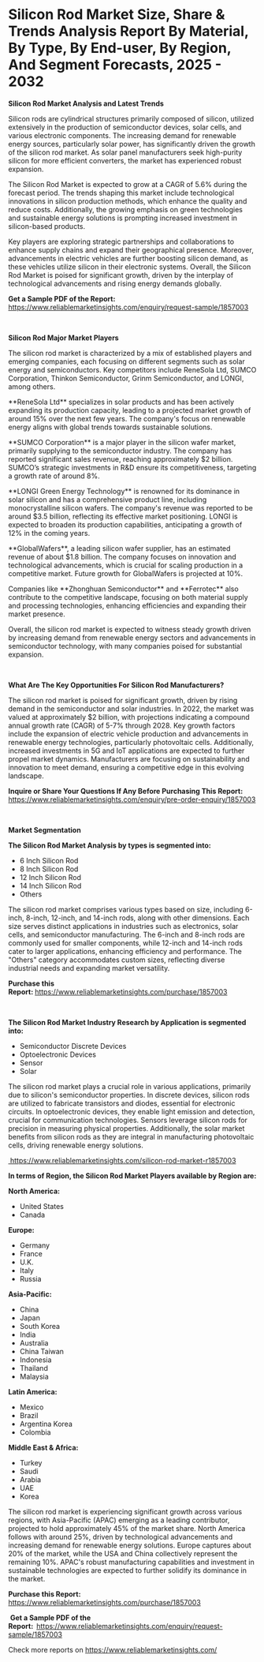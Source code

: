 <p><h1>Silicon Rod Market Size, Share & Trends Analysis Report By Material, By Type, By End-user, By Region, And Segment Forecasts, 2025 - 2032</h1></p><p><strong>Silicon Rod Market Analysis and Latest Trends</strong></p>
<p><p>Silicon rods are cylindrical structures primarily composed of silicon, utilized extensively in the production of semiconductor devices, solar cells, and various electronic components. The increasing demand for renewable energy sources, particularly solar power, has significantly driven the growth of the silicon rod market. As solar panel manufacturers seek high-purity silicon for more efficient converters, the market has experienced robust expansion.</p><p>The Silicon Rod Market is expected to grow at a CAGR of 5.6% during the forecast period. The trends shaping this market include technological innovations in silicon production methods, which enhance the quality and reduce costs. Additionally, the growing emphasis on green technologies and sustainable energy solutions is prompting increased investment in silicon-based products. </p><p>Key players are exploring strategic partnerships and collaborations to enhance supply chains and expand their geographical presence. Moreover, advancements in electric vehicles are further boosting silicon demand, as these vehicles utilize silicon in their electronic systems. Overall, the Silicon Rod Market is poised for significant growth, driven by the interplay of technological advancements and rising energy demands globally.</p></p>
<p><strong>Get a Sample PDF of the Report:&nbsp;</strong> <a href="https://www.reliablemarketinsights.com/enquiry/request-sample/1857003?utm_campaign=2136&utm_medium=2&utm_source=Github&utm_content=ia&utm_term=30012025&utm_id=silicon-rod">https://www.reliablemarketinsights.com/enquiry/request-sample/1857003</a></p>
<p>&nbsp;</p>
<p><strong>Silicon Rod Major Market Players</strong></p>
<p><p>The silicon rod market is characterized by a mix of established players and emerging companies, each focusing on different segments such as solar energy and semiconductors. Key competitors include ReneSola Ltd, SUMCO Corporation, Thinkon Semiconductor, Grinm Semiconductor, and LONGI, among others.</p><p>**ReneSola Ltd** specializes in solar products and has been actively expanding its production capacity, leading to a projected market growth of around 15% over the next few years. The company's focus on renewable energy aligns with global trends towards sustainable solutions.</p><p>**SUMCO Corporation** is a major player in the silicon wafer market, primarily supplying to the semiconductor industry. The company has reported significant sales revenue, reaching approximately $2 billion. SUMCO’s strategic investments in R&D ensure its competitiveness, targeting a growth rate of around 8%.</p><p>**LONGI Green Energy Technology** is renowned for its dominance in solar silicon and has a comprehensive product line, including monocrystalline silicon wafers. The company's revenue was reported to be around $3.5 billion, reflecting its effective market positioning. LONGI is expected to broaden its production capabilities, anticipating a growth of 12% in the coming years.</p><p>**GlobalWafers**, a leading silicon wafer supplier, has an estimated revenue of about $1.8 billion. The company focuses on innovation and technological advancements, which is crucial for scaling production in a competitive market. Future growth for GlobalWafers is projected at 10%.</p><p>Companies like **Zhonghuan Semiconductor** and **Ferrotec** also contribute to the competitive landscape, focusing on both material supply and processing technologies, enhancing efficiencies and expanding their market presence.</p><p>Overall, the silicon rod market is expected to witness steady growth driven by increasing demand from renewable energy sectors and advancements in semiconductor technology, with many companies poised for substantial expansion.</p></p>
<p>&nbsp;</p>
<p><strong>What Are The Key Opportunities For Silicon Rod Manufacturers?</strong></p>
<p><p>The silicon rod market is poised for significant growth, driven by rising demand in the semiconductor and solar industries. In 2022, the market was valued at approximately $2 billion, with projections indicating a compound annual growth rate (CAGR) of 5-7% through 2028. Key growth factors include the expansion of electric vehicle production and advancements in renewable energy technologies, particularly photovoltaic cells. Additionally, increased investments in 5G and IoT applications are expected to further propel market dynamics. Manufacturers are focusing on sustainability and innovation to meet demand, ensuring a competitive edge in this evolving landscape.</p></p>
<p><strong>Inquire or Share Your Questions If Any Before Purchasing This Report:</strong> <a href="https://www.reliablemarketinsights.com/enquiry/pre-order-enquiry/1857003?utm_campaign=2136&utm_medium=2&utm_source=Github&utm_content=ia&utm_term=30012025&utm_id=silicon-rod">https://www.reliablemarketinsights.com/enquiry/pre-order-enquiry/1857003</a></p>
<p>&nbsp;</p>
<p><strong>Market Segmentation</strong></p>
<p><strong>The Silicon Rod Market Analysis by types is segmented into:</strong></p>
<p><ul><li>6 Inch Silicon Rod</li><li>8 Inch Silicon Rod</li><li>12 Inch Silicon Rod</li><li>14 Inch Silicon Rod</li><li>Others</li></ul></p>
<p><p>The silicon rod market comprises various types based on size, including 6-inch, 8-inch, 12-inch, and 14-inch rods, along with other dimensions. Each size serves distinct applications in industries such as electronics, solar cells, and semiconductor manufacturing. The 6-inch and 8-inch rods are commonly used for smaller components, while 12-inch and 14-inch rods cater to larger applications, enhancing efficiency and performance. The "Others" category accommodates custom sizes, reflecting diverse industrial needs and expanding market versatility.</p></p>
<p><strong>Purchase this Report:&nbsp;</strong><a href="https://www.reliablemarketinsights.com/purchase/1857003?utm_campaign=2136&utm_medium=2&utm_source=Github&utm_content=ia&utm_term=30012025&utm_id=silicon-rod">https://www.reliablemarketinsights.com/purchase/1857003</a></p>
<p>&nbsp;</p>
<p><strong>The Silicon Rod Market Industry Research by Application is segmented into:</strong></p>
<p><ul><li>Semiconductor Discrete Devices</li><li>Optoelectronic Devices</li><li>Sensor</li><li>Solar</li></ul></p>
<p><p>The silicon rod market plays a crucial role in various applications, primarily due to silicon's semiconductor properties. In discrete devices, silicon rods are utilized to fabricate transistors and diodes, essential for electronic circuits. In optoelectronic devices, they enable light emission and detection, crucial for communication technologies. Sensors leverage silicon rods for precision in measuring physical properties. Additionally, the solar market benefits from silicon rods as they are integral in manufacturing photovoltaic cells, driving renewable energy solutions.</p></p>
<p><a href="https://www.reliablemarketinsights.com/silicon-rod-market-r1857003?utm_campaign=2136&utm_medium=2&utm_source=Github&utm_content=ia&utm_term=30012025&utm_id=silicon-rod">&nbsp;https://www.reliablemarketinsights.com/silicon-rod-market-r1857003</a></p>
<p><strong>In terms of Region, the Silicon Rod Market Players available by Region are:</strong></p>
<p>
    <p> <strong> North America: </strong>
        <ul>
            <li>United States</li>
            <li>Canada</li>
        </ul>
        </p> 
    <p> <strong> Europe: </strong>
        <ul>
            <li>Germany</li>
            <li>France</li>
            <li>U.K.</li>
            <li>Italy</li>
            <li>Russia</li>
        </ul>
        </p> 
    <p> <strong> Asia-Pacific: </strong>
        <ul>
            <li>China</li>
            <li>Japan</li>
            <li>South Korea</li>
            <li>India</li>
            <li>Australia</li>
            <li>China Taiwan</li>
            <li>Indonesia</li>
            <li>Thailand</li>
            <li>Malaysia</li>
        </ul>
        </p> 
    <p> <strong> Latin America: </strong>
        <ul>
            <li>Mexico</li>
            <li>Brazil</li>
            <li>Argentina Korea</li>
            <li>Colombia</li>
        </ul>
        </p> 
    <p> <strong> Middle East & Africa: </strong>
        <ul>
            <li>Turkey</li>
            <li>Saudi</li>
            <li>Arabia</li>
            <li>UAE</li>
            <li>Korea</li>
        </ul>
    </p>
    </p>
<p><p>The silicon rod market is experiencing significant growth across various regions, with Asia-Pacific (APAC) emerging as a leading contributor, projected to hold approximately 45% of the market share. North America follows with around 25%, driven by technological advancements and increasing demand for renewable energy solutions. Europe captures about 20% of the market, while the USA and China collectively represent the remaining 10%. APAC's robust manufacturing capabilities and investment in sustainable technologies are expected to further solidify its dominance in the market.</p></p>
<p><strong>Purchase this Report: </strong><a href="https://www.reliablemarketinsights.com/purchase/1857003?utm_campaign=2136&utm_medium=2&utm_source=Github&utm_content=ia&utm_term=30012025&utm_id=silicon-rod">https://www.reliablemarketinsights.com/purchase/1857003</a></p>
<p>&nbsp;<strong>Get a Sample PDF of the Report:&nbsp;&nbsp;</strong><a href="https://www.reliablemarketinsights.com/enquiry/request-sample/1857003?utm_campaign=2136&utm_medium=2&utm_source=Github&utm_content=ia&utm_term=30012025&utm_id=silicon-rod">https://www.reliablemarketinsights.com/enquiry/request-sample/1857003</a></p>
<p><strong></strong></p>
<p>Check more reports on <a href="https://www.reliablemarketinsights.com/?utm_campaign=2136&utm_medium=2&utm_source=Github&utm_content=ia&utm_term=30012025&utm_id=silicon-rod">https://www.reliablemarketinsights.com/</a></p>
